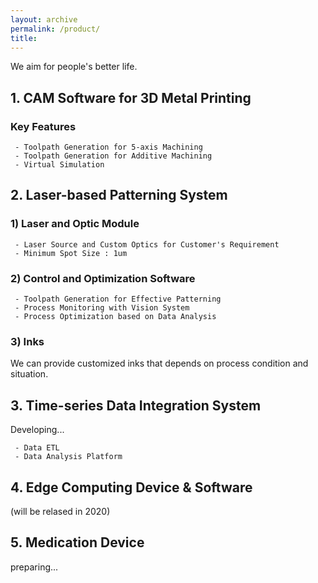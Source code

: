 ```yaml
---
layout: archive
permalink: /product/
title: 
---
```


We aim for people's better life.

## 1. CAM Software for 3D Metal Printing
### Key Features
```
 - Toolpath Generation for 5-axis Machining
 - Toolpath Generation for Additive Machining
 - Virtual Simulation
```

## 2. Laser-based Patterning System
### 1) Laser and Optic Module
```
 - Laser Source and Custom Optics for Customer's Requirement
 - Minimum Spot Size : 1um
```

### 2) Control and Optimization Software 
```
 - Toolpath Generation for Effective Patterning
 - Process Monitoring with Vision System
 - Process Optimization based on Data Analysis
```

### 3) Inks
We can provide customized inks that depends on process condition and situation.

## 3. Time-series Data Integration System
Developing...
```
 - Data ETL
 - Data Analysis Platform
```

## 4. Edge Computing Device & Software 
(will be relased in 2020)

## 5. Medication Device
preparing...

